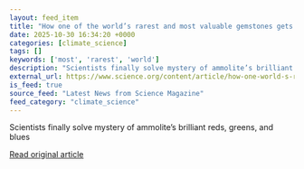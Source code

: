 ```yaml
---
layout: feed_item
title: "How one of the world’s rarest and most valuable gemstones gets its vivid colors"
date: 2025-10-30 16:34:20 +0000
categories: [climate_science]
tags: []
keywords: ['most', 'rarest', 'world']
description: "Scientists finally solve mystery of ammolite’s brilliant reds, greens, and blues"
external_url: https://www.science.org/content/article/how-one-world-s-rarest-and-most-valuable-gemstones-gets-its-vivid-colors
is_feed: true
source_feed: "Latest News from Science Magazine"
feed_category: "climate_science"
---
```


Scientists finally solve mystery of ammolite’s brilliant reds, greens, and blues

[Read original article](https://www.science.org/content/article/how-one-world-s-rarest-and-most-valuable-gemstones-gets-its-vivid-colors)

